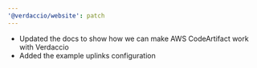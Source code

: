 ```yaml
---
'@verdaccio/website': patch
---
```


- Updated the docs to show how we can make AWS CodeArtifact work with Verdaccio
- Added the example uplinks configuration
